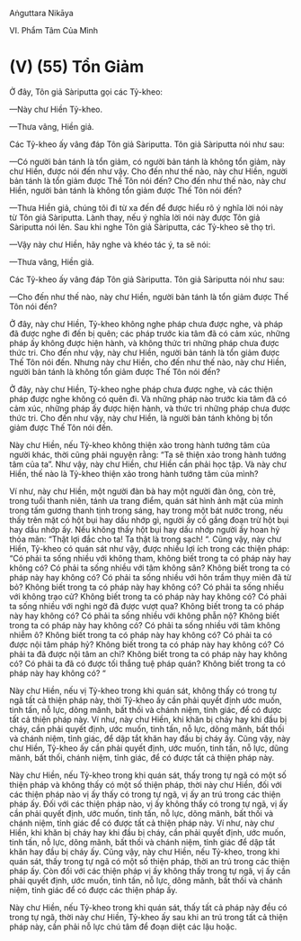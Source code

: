 Aṅguttara Nikāya

VI. Phẩm Tâm Của Mình

# (V) (55) Tổn Giảm

Ở đây, Tôn giả Sàriputta gọi các Tỷ-kheo:

—Này chư Hiền Tỷ-kheo.

—Thưa vâng, Hiền giả.

Các Tỷ-kheo ấy vâng đáp Tôn giả Sàriputta. Tôn giả Sàriputta nói như sau:

—Có người bản tánh là tổn giảm, có người bản tánh là không tổn giảm, này chư Hiền, được nói đến như vậy. Cho đến như thế nào, này chư Hiền, người bản tánh là tổn giảm được Thế Tôn nói đến? Cho đến như thế nào, này chư Hiền, người bản tánh là không tổn giảm được Thế Tôn nói đến?

—Thưa Hiền giả, chúng tôi đi từ xa đến để được hiểu rõ ý nghĩa lời nói này từ Tôn giả Sàriputta. Lành thay, nếu ý nghĩa lời nói này được Tôn giả Sàriputta nói lên. Sau khi nghe Tôn giả Sàriputta, các Tỷ-kheo sẽ thọ trì.

—Vậy này chư Hiền, hãy nghe và khéo tác ý, ta sẽ nói:

—Thưa vâng, Hiền giả.

Các Tỷ-kheo ấy vâng đáp Tôn giả Sàriputta. Tôn giả Sàriputta nói như sau:

—Cho đến như thế nào, này chư Hiền, người bản tánh là tổn giảm được Thế Tôn nói đến?

Ở đây, này chư Hiền, Tỷ-kheo không nghe pháp chưa được nghe, và pháp đã được nghe đi đến bị quên; các pháp trước kia tâm đã có cảm xúc, những pháp ấy không được hiện hành, và không thức tri những pháp chưa được thức tri. Cho đến như vậy, này chư Hiền, người bản tánh là tổn giảm được Thế Tôn nói đến. Nhưng này chư Hiền, cho đến như thế nào, này chư Hiền, người bản tánh là không tổn giảm được Thế Tôn nói đến?

Ở đây, này chư Hiền, Tỷ-kheo nghe pháp chưa được nghe, và các thiện pháp được nghe không có quên đi. Và những pháp nào trước kia tâm đã có cảm xúc, những pháp ấy được hiện hành, và thức tri những pháp chưa được thức tri. Cho đến như vậy, này chư Hiền, là người bản tánh không bị tổn giảm được Thế Tôn nói đến.

Này chư Hiền, nếu Tỷ-kheo không thiện xảo trong hành tướng tâm của người khác, thời cũng phải nguyện rằng: “Ta sẽ thiện xảo trong hành tướng tâm của ta”. Như vậy, này chư Hiền, chư Hiền cần phải học tập. Và này chư Hiền, thế nào là Tỷ-kheo thiện xảo trong hành tướng tâm của mình?

Ví như, này chư Hiền, một người đàn bà hay một người đàn ông, còn trẻ, trong tuổi thanh niên, tánh ưa trang điểm, quán sát hình ảnh mặt của mình trong tấm gương thanh tịnh trong sáng, hay trong một bát nước trong, nếu thấy trên mặt có hột bụi hay dấu nhớp gì, người ấy cố gắng đoạn trừ hột bụi hay dấu nhớp ấy. Nếu không thấy hột bụi hay dấu nhớp người ấy hoan hỷ thỏa mãn: “Thật lợi đắc cho ta! Ta thật là trong sạch! “. Cũng vậy, này chư Hiền, Tỷ-kheo có quán sát như vậy, được nhiều lợi ích trong các thiện pháp: “Có phải ta sống nhiều với không tham, không biết trong ta có pháp này hay không có? Có phải ta sống nhiều với tâm không sân? Không biết trong ta có pháp này hay không có? Có phải ta sống nhiều với hôn trầm thụy miên đã từ bỏ? Không biết trong ta có pháp này hay không có? Có phải ta sống nhiều với không trạo cử? Không biết trong ta có pháp này hay không có? Có phải ta sống nhiều với nghi ngờ đã được vượt qua? Không biết trong ta có pháp này hay không có? Có phải ta sống nhiều với không phẫn nộ? Không biết trong ta có pháp này hay không có? Có phải ta sống nhiều với tâm không nhiễm ô? Không biết trong ta có pháp này hay không có? Có phải ta có được nội tâm pháp hỷ? Không biết trong ta có pháp này hay không có? Có phải ta đã được nội tâm an chỉ? Không biết trong ta có pháp này hay không có? Có phải ta đã có được tối thắng tuệ pháp quán? Không biết trong ta có pháp này hay không có? “

Này chư Hiền, nếu vị Tỷ-kheo trong khi quán sát, không thấy có trong tự ngã tất cả thiện pháp này, thời Tỷ-kheo ấy cần phải quyết định ước muốn, tinh tấn, nỗ lực, dõng mãnh, bất thối và chánh niệm, tỉnh giác, để có được tất cả thiện pháp này. Ví như, này chư Hiền, khi khăn bị cháy hay khi đầu bị cháy, cần phải quyết định, ước muốn, tinh tấn, nỗ lực, dõng mãnh, bất thối và chánh niệm, tỉnh giác, để dập tắt khăn hay đầu bị cháy ấy. Cũng vậy, này chư Hiền, Tỷ-kheo ấy cần phải quyết định, ước muốn, tinh tấn, nỗ lực, dũng mãnh, bất thối, chánh niệm, tỉnh giác, để có được tất cả thiện pháp này.

Này chư Hiền, nếu Tỷ-kheo trong khi quán sát, thấy trong tự ngã có một số thiện pháp và không thấy có một số thiện pháp, thời này chư Hiền, đối với các thiện pháp nào vị ấy thấy có trong tự ngã, vị ấy an trú trong các thiện pháp ấy. Ðối với các thiện pháp nào, vị ấy không thấy có trong tự ngã, vị ấy cần phải quyết định, ước muốn, tinh tấn, nỗ lực, dõng mãnh, bất thối và chánh niệm, tỉnh giác để có được tất cả thiện pháp này. Ví như, này chư Hiền, khi khăn bị cháy hay khi đầu bị cháy, cần phải quyết định, ước muốn, tinh tấn, nỗ lực, dõng mãnh, bất thối và chánh niệm, tỉnh giác để dập tắt khăn hay đầu bị cháy ấy. Cũng vậy, này chư Hiền, nếu Tỷ-kheo, trong khi quán sát, thấy trong tự ngã có một số thiện pháp, thời an trú trong các thiện pháp ấy. Còn đối với các thiện pháp vị ấy không thấy trong tự ngã, vị ấy cần phải quyết định, ước muốn, tinh tấn, nỗ lực, dõng mãnh, bất thối và chánh niệm, tỉnh giác để có được các thiện pháp ấy.

Này chư Hiền, nếu Tỷ-kheo trong khi quán sát, thấy tất cả pháp này đều có trong tự ngã, thời này chư Hiền, Tỷ-kheo ấy sau khi an trú trong tất cả thiện pháp này, cần phải nỗ lực chú tâm để đoạn diệt các lậu hoặc.

